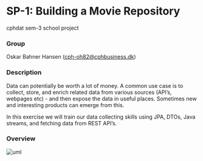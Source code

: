 # SP-1: Building a Movie Repository

cphdat sem-3 school project

### Group

Oskar Bahner Hansen (cph-oh82@cphbusiness.dk)

### Description

Data can potentially be worth a lot of money. A common use case is to collect, store, and enrich related data from various sources (API’s, webpages etc) - and then expose the data in useful places. Sometimes new and interesting products can emerge from this.

In this exercise we will train our data collecting skills using JPA, DTOs, Java streams, and fetching data from REST API’s.

### Overview

![uml](https://github.com/Oskar123456/cphdat-sp-1-moviedb/blob/master/src/main/resources/images/puml.png?raw=true)
